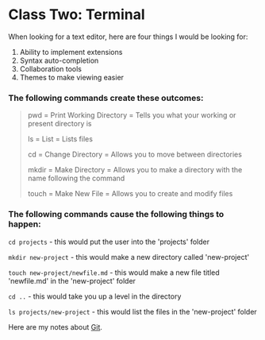 # Class Two: Terminal

When looking for a text editor, here are four things I would be looking for:

1. Ability to implement extensions
2. Syntax auto-completion
3. Collaboration tools
4. Themes to make viewing easier

### The following commands create these outcomes:

> pwd = Print Working Directory = Tells you what your working or present directory is
>
> ls = List = Lists files
>
> cd = Change Directory = Allows you to move between directories
>
> mkdir = Make Directory = Allows you to make a directory with the name following the command
>
> touch = Make New File = Allows you to create and modify files

### The following commands cause the following things to happen:

`cd projects` - this would put the user into the 'projects' folder

`mkdir new-project` - this would make a new directory called 'new-project'

`touch new-project/newfile.md` - this would make a new file titled 'newfile.md' in the 'new-project' folder

`cd ..` - this would take you up a level in the directory

`ls projects/new-project` - this would list the files in the 'new-project' folder

Here are my notes about [Git](https://cordeliasnape.github.io/reading-notes/class-03).
